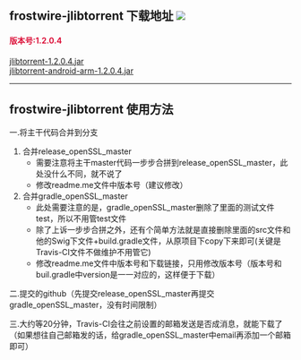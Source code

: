 <html>
	<head>
		<meta charset="utf-8" />
		<title></title>
	</head>
	<body>
		<h2>frostwire-jlibtorrent 下载地址 <img src="https://travis-ci.org/APKPure/frostwire-jlibtorrent.svg?branch=gradle_openSSL_master"></h2>
		<h4 style="color: crimson;">版本号:1.2.0.4</h4>
		<a href="https://s3-ap-southeast-1.amazonaws.com/apkpure-travis-ci/jar/jlibtorrent-1.2.0.4.jar" >jlibtorrent-1.2.0.4.jar</a>
		<br />
		<a href="https://s3-ap-southeast-1.amazonaws.com/apkpure-travis-ci/jar/jlibtorrent-android-arm-1.2.0.4.jar">jlibtorrent-android-arm-1.2.0.4.jar</a>
		<hr />
		<h2>frostwire-jlibtorrent 使用方法</h2>
		<p>一.将主干代码合并到分支</p>
		<ol>
			<li>合并release_openSSL_master
				 <ul>
				 	<li>需要注意将主干master代码一步步合拼到release_openSSL_master，此处没什么不同，就不说了</li>
				 	<li>修改readme.me文件中版本号（建议修改）</li>
				 </ul>
			</li>
			<li>合并gradle_openSSL_master
				<ul>
					<li>此处需要注意的是，gradle_openSSL_master删除了里面的测试文件test，所以不用管test文件</li>
					<li>除了上诉一步步合拼之外，还有个简单方法就是直接删除里面的src文件和他的Swig下文件+build.gradle文件，从原项目下copy下来即可(关键是Travis-CI文件不做维护不用管它)</li>
					<li>修改readme.me文件中版本号和下载链接，只用修改版本号（版本号和buil.gradle中version是一一对应的，这样便于下载）</li>
				</ul>
			</li>
		</ol>
		<p>二.提交的github（先提交release_openSSL_master再提交gradle_openSSL_master，没有时间限制）</p>
		<p>三.大约等20分钟，Travis-CI会往之前设置的邮箱发送是否成消息，就能下载了（如果想往自己邮箱发的话，给gradle_openSSL_master中email再添加一个邮箱即可）</p>
	</body>
</html>
